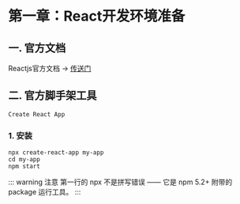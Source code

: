 # 第一章：React开发环境准备

## 一. 官方文档

Reactjs官方文档 -> [传送门](https://zh-hans.reactjs.org/docs/getting-started.html)

## 二. 官方脚手架工具

`Create React App`

### 1. 安装
```shell
npx create-react-app my-app
cd my-app
npm start
```

::: warning 注意
第一行的 npx 不是拼写错误 —— 它是 npm 5.2+ 附带的 package 运行工具。
:::











<ad/>
<comment/>